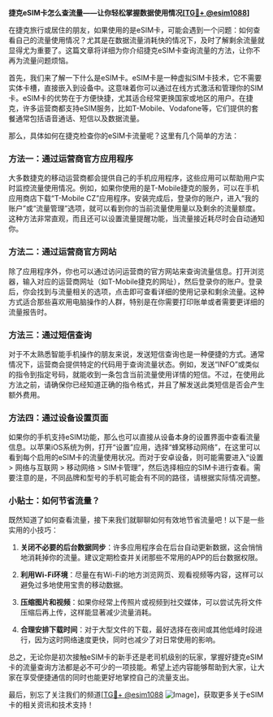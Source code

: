 **捷克eSIM卡怎么查流量——让你轻松掌握数据使用情况[[TG💪+ @esim1088](https://t.me/s/esim1088)]**

在捷克旅行或居住的朋友，如果使用的是eSIM卡，可能会遇到一个问题：如何查看自己的流量使用情况？尤其是在数据流量消耗快的情况下，及时了解剩余流量就显得尤为重要了。这篇文章将详细为你介绍捷克eSIM卡查询流量的方法，让你不再为流量问题烦恼。

首先，我们来了解一下什么是eSIM卡。eSIM卡是一种虚拟SIM卡技术，它不需要实体卡槽，直接嵌入到设备中。这意味着你可以通过在线方式激活和管理你的SIM卡。eSIM卡的优势在于方便快捷，尤其适合经常更换国家或地区的用户。在捷克，许多运营商都支持eSIM服务，比如T-Mobile、Vodafone等，它们提供的套餐通常包括语音通话、短信以及数据流量。

那么，具体如何在捷克检查你的eSIM卡流量呢？这里有几个简单的方法：

### 方法一：通过运营商官方应用程序

大多数捷克的移动运营商都会提供自己的手机应用程序，这些应用可以帮助用户实时监控流量使用情况。例如，如果你使用的是T-Mobile捷克的服务，可以在手机应用商店下载“T-Mobile CZ”应用程序。安装完成后，登录你的账户，进入“我的账户”或“流量管理”选项，就可以看到你的当前流量使用量以及剩余的流量额度。这种方法非常直观，而且还可以设置流量提醒功能，当流量接近耗尽时会自动通知你。

### 方法二：通过运营商官方网站

除了应用程序外，你也可以通过访问运营商的官方网站来查询流量信息。打开浏览器，输入对应的运营商网址（如T-Mobile捷克的网址），然后登录你的账户。登录后，你会找到与流量相关的选项，点击即可查看详细的使用记录和剩余流量。这种方式适合那些喜欢用电脑操作的人群，特别是在你需要打印账单或者需要更详细的流量报告时。

### 方法三：通过短信查询

对于不太熟悉智能手机操作的朋友来说，发送短信查询也是一种便捷的方式。通常情况下，运营商会提供特定的代码用于查询流量状态。例如，发送“INFO”或类似的指令到指定号码，就能收到一条包含当前流量使用详情的短信。不过，在使用此方法之前，请确保你已经知道正确的指令格式，并且了解发送此类短信是否会产生额外费用。

### 方法四：通过设备设置页面

如果你的手机支持eSIM功能，那么也可以直接从设备本身的设置界面中查看流量信息。以苹果iOS系统为例，打开“设置”应用，选择“蜂窝移动网络”，在这里可以看到每个启用的eSIM卡的流量使用状况。而对于安卓设备，则可能需要进入“设置 > 网络与互联网 > 移动网络 > SIM卡管理”，然后选择相应的SIM卡进行查看。需要注意的是，不同品牌和型号的手机可能会有不同的路径，请根据实际情况调整。

### 小贴士：如何节省流量？

既然知道了如何查看流量，接下来我们就聊聊如何有效地节省流量吧！以下是一些实用的小技巧：

1. **关闭不必要的后台数据同步**：许多应用程序会在后台自动更新数据，这会悄悄地消耗掉你的流量。建议定期检查并关闭那些不常用的APP的后台数据权限。
   
2. **利用Wi-Fi环境**：尽量在有Wi-Fi的地方浏览网页、观看视频等内容，这样可以避免过多地使用宝贵的移动数据。

3. **压缩图片和视频**：如果你经常上传照片或视频到社交媒体，可以尝试先将文件压缩后再上传，这样能显著减少流量消耗。

4. **合理安排下载时间**：对于大型文件的下载，最好选择在夜间或其他低峰时段进行，因为这时网络速度更快，同时也减少了对日常使用的影响。

总之，无论你是初次接触eSIM卡的新手还是老司机级别的玩家，掌握好捷克eSIM卡的流量查询方法都是必不可少的一项技能。希望上述内容能够帮助到大家，让大家在享受便捷通信的同时也能更好地掌控自己的流量支出。

最后，别忘了关注我们的频道[[TG💪+ @esim1088](https://t.me/s/esim1088) ![Image](https://i.postimg.cc/4NQfJmqS/Snipaste-2025-05-13-00-14-12.png)]，获取更多关于eSIM卡的相关资讯和技术支持！